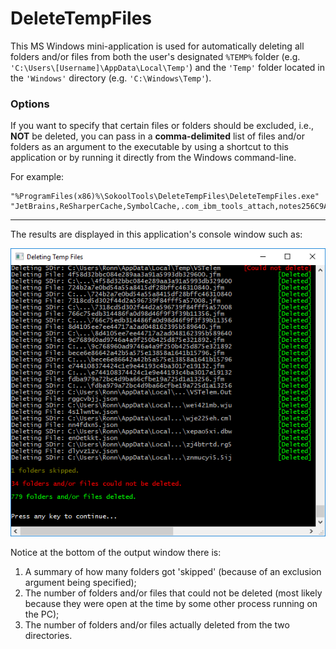 # DeleteTempFiles

This MS Windows mini-application is used for automatically deleting all folders and/or files from both
the user's designated `%TEMP%` folder (e.g. `'C:\Users\[Username]\AppData\Local\Temp'`) and
the `'Temp'` folder located in the `'Windows'` directory (e.g. `'C:\Windows\Temp'`).

### Options

If you want to specify that certain files or folders should be excluded, i.e., **NOT** be deleted, 
you can pass in a **comma-delimited** list of files and/or folders as an argument to the executable
by using a shortcut to this application or by running it directly from the Windows command-line.

For example:

    "%ProgramFiles(x86)%\SokoolTools\DeleteTempFiles\DeleteTempFiles.exe" "JetBrains,ReSharperCache,SymbolCache,.com_ibm_tools_attach,notes256C9A"

<hr>

The results are displayed in this application's console window such as:

![Image1](Images/image1.png "Deleting Temp Files")

Notice at the bottom of the output window there is:
  1. A summary of how many folders got 'skipped' (because of an exclusion argument being specified);
  2. The number of folders and/or files that could not be deleted (most likely because 
     they were open at the time by some other process running on the PC); 
  3. The number of folders and/or files actually deleted from the two directories.

